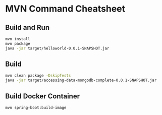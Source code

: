 # MVN Command Cheatsheet

## Build and Run
```bash
mvn install
mvn package 
java -jar target/helloworld-0.0.1-SNAPSHOT.jar 
```

## Build
```bash
mvn clean package -DskipTests
java -jar target/accessing-data-mongodb-complete-0.0.1-SNAPSHOT.jar
```

## Build Docker Container 
```bash
mvn spring-boot:build-image
```